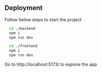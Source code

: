 
## Deployment

Follow below steps to start the project

```bash
  cd ./backend
  npm i
  npm run dev

  cd ./frontend
  npm i
  npm run dev
```


Go to http://localhost:5173/ to explore the app
